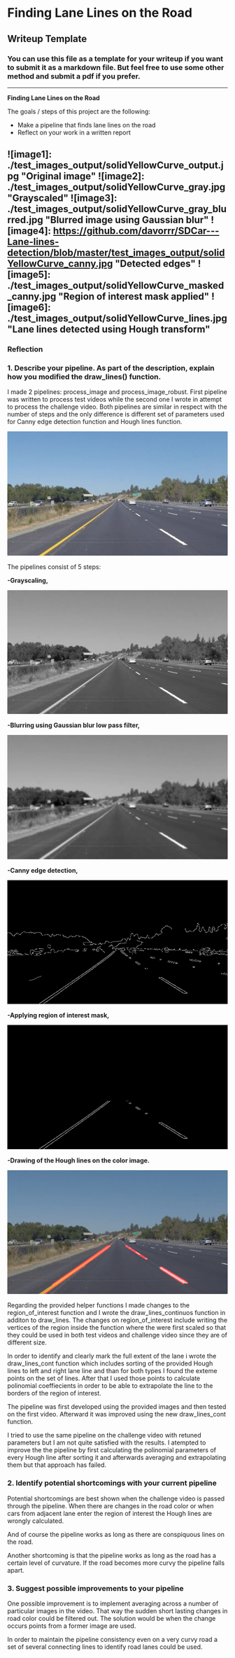 # **Finding Lane Lines on the Road** 

## Writeup Template

### You can use this file as a template for your writeup if you want to submit it as a markdown file. But feel free to use some other method and submit a pdf if you prefer.

---

**Finding Lane Lines on the Road**

The goals / steps of this project are the following:
* Make a pipeline that finds lane lines on the road
* Reflect on your work in a written report


[//]: # (Image References)


![image1]: ./test_images_output/solidYellowCurve_output.jpg "Original image"
![image2]: ./test_images_output/solidYellowCurve_gray.jpg "Grayscaled"
![image3]: ./test_images_output/solidYellowCurve_gray_blurred.jpg "Blurred image using Gaussian blur"
![image4]: https://github.com/davorrr/SDCar---Lane-lines-detection/blob/master/test_images_output/solidYellowCurve_canny.jpg "Detected edges"
![image5]: ./test_images_output/solidYellowCurve_masked_canny.jpg "Region of interest mask applied"
![image6]: ./test_images_output/solidYellowCurve_lines.jpg "Lane lines detected using Hough transform"
---

### Reflection

### 1. Describe your pipeline. As part of the description, explain how you modified the draw_lines() function.


I made 2 pipelines: process_image and process_image_robust. First pipeline was written to process test videos while the second one I wrote in attempt to process the challenge video. 
Both pipelines are similar in respect with the number of steps and the only difference is different set of parameters used for Canny edge detection function and Hough lines function.


![Original image](./test_images_output/solidYellowCurve_output.jpg)


The pipelines consist of 5 steps:
 
**-Grayscaling,** 

![Grayscaled](./test_images_output/solidYellowCurve_gray.jpg)


**-Blurring using Gaussian blur low pass filter,**

![Blurred image using Gaussian blur](./test_images_output/solidYellowCurve_gray_blurred.jpg) 


**-Canny edge detection,**

![alt Detected edges](./test_images_output/solidYellowCurve_canny.jpg) 


**-Applying region of interest mask,**

![Region of interest mask applied](./test_images_output/solidYellowCurve_masked_canny.jpg)


**-Drawing of the Hough lines on the color image.**

![Lane lines detected using Hough transform](./test_images_output/solidYellowCurve_lines.jpg)


Regarding the provided helper functions I made changes to the region_of_interest function and I wrote the draw_lines_continuos function in additon to draw_lines. The changes on 
region_of_interest include writing the vertices of the region inside the function where the were first scaled so that they could be used in both test videos and challenge video since they
are of different size. 

In order to identify and clearly mark the full extent of the lane i wrote the draw_lines_cont function which includes sorting of the provided Hough lines to left and right lane line and 
than for both types I found the exteme points on the set of lines. After that I used those points to calculate polinomial coeffiecients in order to be able to extrapolate the line to the 
borders of the region of interest.

The pipeline was first developed using the provided images and then tested on the first video. Afterward it was improved using the new draw_lines_cont function.

I tried to use the same pipeline on the challenge video with retuned parameters but I am not quite satisfied with the results. I atempted to improve the the pipeline by first calculating
the polinomial parameters of every Hough line after sorting it and afterwards averaging and extrapolating them but that approach has failed. 



### 2. Identify potential shortcomings with your current pipeline

Potential shortcomings are best shown when the challenge video is passed through the pipeline. When there are changes in the road color or when cars from adjacent lane enter the region of
interest the Hough lines are wrongly calculated.

And of course the pipeline works as long as there are conspiquous lines on the road.

Another shortcoming is that the pipeline works as long as the road has a certain level of curvature. If the road becomes more curvy the pipeline falls apart.



### 3. Suggest possible improvements to your pipeline

One possible improvement is to implement averaging across a number of particular images in the video. That way the sudden short lasting changes in road color could be filtered out. The 
solution would be when the change occurs points from a former image are used.

In order to maintain the pipeline consistency even on a very curvy road a set of several connecting lines to identify road lanes could be used.

